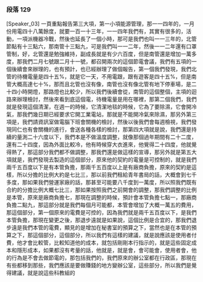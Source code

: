 ### 段落 129

[Speaker_03] 一頁重點報告第三大項，第一小項能源管理，那一一四年的，一月份用電四十八萬餘度，就要一百一十三年，一一四年我們有，其實有很多的，活動，一項派機器冷戰，然後也延長了一個小時，那可是我們也叫一一三年的，北管節點有十三點六，那南管十三點九，可是我們叫一一二年，然後一一二年還有口罩管制，好，北管還是勉強維持，副成長就是有少六百度，但是南管還是增加一萬多度，那我們二月七號跟二月十一號，都召開兩次的這個節電會議，我們有五項的一個後續會來辦理的，也有預計，也已經辦理了做個報告，第一個我們發現，我們北管的待機電量是四十五%，就是它一天，不用電跟，跟有遊客是四十五%，但是南管大概高達七十%，那而且北管也沒有像，南管也沒有像北管有地下停車場，是二十四小時開燈，那路燈也比較少，所以我們後續會從，南管的這個整個，主項的迴路來辦理檢討，然後來看到底這個電，待機電量是用在哪裡，那第二個我們，我們就是發現這個清潔，在週一的時候，它清潔地毯的時候，它為了要除濕，它會開冷氣，那我們幾日期已經要求它開工業電站，那就是不能開冷氣來除濕，那另外第三項是，我們請資訊室做電腦下班會關機的檢討，然後以後我們會每週檢視，我們發現同仁也有會關機的進行，會送各種各樣的檢討，那第四大項就是說，我們還是持續的量測二十六度以下，我們本是不做溫度調整，就像那個過年期間有二十二度，還有二十四度，因為外面比較冷，他有時候穿大衣進來，他覺得二十四度，他就覺得熱了，那這部分我們都不做調整，那我們還是做這樣的宣導，那另外就是第五大項就是，我們發現去製造的這個部分，原來他的契約的電量是可控制的，就是我們兩千五百度以下是有本管負擔，那兩千五百度以上是有廠商負擔，原來的契約是這樣，所以分擔的比例大約是七比三，那以前我們租給青年書局的話，大概會到七千多度，那如果我們營運家廠的話，那甚至可能要八千度到一萬度，所以照我們既有合約的分擔比例大概七比三，那如果按照我們之前開會的調整，那我們調整的比例是本管，原來是廠商負擔七，那現在調整的時候，預計會本管負擔七點一，那廠商負擔二點九，那這部分就是我們每個月可能都，本管會增加了大概一萬五的費用，那這個部分，第一個原來的電費是可控的，因為我們就是兩千五百度以下，是我們本管負擔，那現在變更之後，那退步遠就是如果說，這個比例是合宜的，那我們退步遠是我們本管的電費，顯見的是增加在秘書室的預算之下，當然也是在本管的預算之下，那這個部分，這個部分，所以我們有這樣的建議，就是說應該是使用者付費，他才會比較管，比較知道他的成本，就包括剛剛本行指示的，就是這些固定成本和隱形成本，如果都沒有考量的話，他就是，就是會，會可能會，使用者會，他的行為是不會去做節電的，那包括我們的，我們原來的辦公室都在行政區，那現在有些都移到那些，我們應該是要做賺錢的地方變辦公室，這些部分，所以我們是覺得建議，就是說這些科教組的